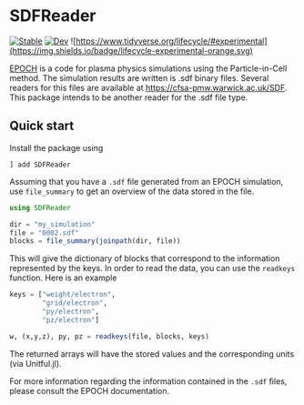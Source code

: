 # SDFReader

[![Stable](https://img.shields.io/badge/docs-stable-blue.svg)](https://SebastianM-C.github.io/SDFReader.jl/stable)
[![Dev](https://img.shields.io/badge/docs-dev-blue.svg)](https://SebastianM-C.github.io/SDFReader.jl/dev)
![https://www.tidyverse.org/lifecycle/#experimental](https://img.shields.io/badge/lifecycle-experimental-orange.svg)

[EPOCH](https://cfsa-pmw.warwick.ac.uk/mediawiki/index.php/EPOCH:FAQ) is a code for plasma physics simulations using the Particle-in-Cell method. The simulation results are written is .sdf binary files. Several readers for this files are available at https://cfsa-pmw.warwick.ac.uk/SDF. This package intends to be another reader for the .sdf file type.

## Quick start

Install the package using
```
] add SDFReader
```

Assuming that you have a `.sdf` file generated from an EPOCH simulation,
use `file_summary` to get an overview of the data stored in the file.

```julia
using SDFReader

dir = "my_simulation"
file = "0002.sdf"
blocks = file_summary(joinpath(dir, file))
```

This will give the dictionary of blocks that correspond to the information
represented by the keys. In order to read the data, you can use the
`readkeys` function. Here is an example

```julia
keys = ["weight/electron",
        "grid/electron",
        "py/electron",
        "pz/electron"]

w, (x,y,z), py, pz = readkeys(file, blocks, keys)
```
The returned arrays will have the stored values and the corresponding units
(via Unitful.jl).

For more information regarding the information contained in the `.sdf` files,
please consult the EPOCH documentation.
